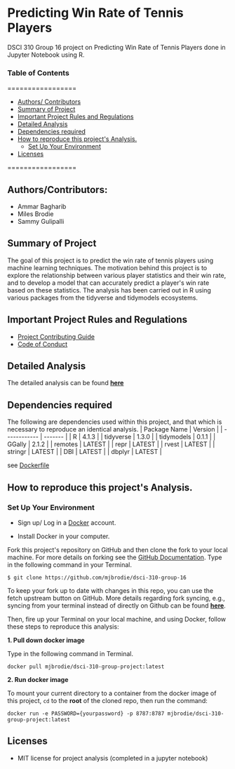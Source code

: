 # Predicting Win Rate of Tennis Players

DSCI 310 Group 16 project on Predicting Win Rate of Tennis Players done in Jupyter Notebook using R.

### Table of Contents
=================

   * [Authors/ Contributors](#authorscontributors)
   * [Summary of Project](#summary-of-project)
   * [Important Project Rules and Regulations](#important-project-rules-and-regulations)
   * [Detailed Analysis](#detailed-analysis)
   * [Dependencies required](#dependencies-required)
   * [How to reproduce this project's Analysis.](#how-to-reproduce-this-projects-analysis)
      * [Set Up Your Environment](#set-up-your-environment)
   * [Licenses](#licenses)

=================

## Authors/Contributors:
* Ammar Bagharib  
* Miles Brodie  
* Sammy Gulipalli   

## Summary of Project
The goal of this project is to predict the win rate of tennis players using machine learning techniques. The motivation behind this project is to explore the relationship between various player statistics and their win rate, and to develop a model that can accurately predict a player's win rate based on these statistics. The analysis has been carried out in R using various packages from the tidyverse and tidymodels ecosystems.
    
## Important Project Rules and Regulations
- [Project Contributing Guide](https://github.com/mjbrodie/dsci-310-group-16/blob/main/CONTRIBUTING.md)
- [Code of Conduct](https://github.com/mjbrodie/dsci-310-group-16/blob/main/CODE_OF_CONDUCT.md)

## Detailed Analysis
The detailed analysis can be found [**here**](https://github.com/mjbrodie/dsci-310-group-16/blob/main/Analysis/Predicting_Win_Rate_of_Tennis_Players.ipynb)
    
## Dependencies required
The following are dependencies used within this project, and that which is necessary to reproduce an identical analysis.
| Package Name | Version |
| ------------ | ------- |
| R            | 4.1.3   |
| tidyverse    | 1.3.0   |
| tidymodels   | 0.1.1   |
| GGally       | 2.1.2   |
| remotes      | LATEST  |
| repr         | LATEST  |
| rvest        | LATEST  |
| stringr      | LATEST  |
| DBI          | LATEST  |
| dbplyr       | LATEST  |
   
   see [Dockerfile](Dockerfile)
   
## How to reproduce this project's Analysis. 
### Set Up Your Environment

- Sign up/ Log in a [Docker](https://hub.docker.com) account.

- Install Docker in your computer.

Fork this project's repository on GitHub and then clone the fork to your local machine. For more details on forking see the [GitHub
Documentation](https://help.github.com/en/articles/fork-a-repo). Type in the following command in your Terminal.
```
$ git clone https://github.com/mjbrodie/dsci-310-group-16
```
To keep your fork up to date with changes in this repo, you can use the fetch upstream button on GitHub. More details regarding fork syncing, e.g., syncing from your terminal instead of directly on Github can be found [**here**](https://docs.github.com/en/pull-requests/collaborating-with-pull-requests/working-with-forks/syncing-a-fork). 

Then, fire up your Terminal on your local machine, and using Docker, follow these steps to reproduce this analysis:

**1. Pull down docker image**

Type in the following command in Terminal.
```
docker pull mjbrodie/dsci-310-group-project:latest
```

**2. Run docker image**

To mount your current directory to a container from the docker image of this project, `cd` to the **root** of the cloned repo, then run the command:
```
docker run -e PASSWORD={yourpassword} -p 8787:8787 mjbrodie/dsci-310-group-project:latest
```
   
## Licenses
- MIT license for project analysis (completed in a jupyter notebook)
